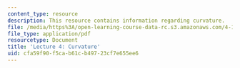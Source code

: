 ```yaml
---
content_type: resource
description: This resource contains information regarding curvature.
file: /media/https%3A/open-learning-course-data-rc.s3.amazonaws.com/4-105-geometric-disciplines-and-architecture-skills-reciprocal-methodologies-fall-2012/cfa59f90f5cab61cb49723cf7e655ee6_MIT4_105F12_lec4-curv.pdf
file_type: application/pdf
resourcetype: Document
title: 'Lecture 4: Curvature'
uid: cfa59f90-f5ca-b61c-b497-23cf7e655ee6
---
```

